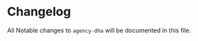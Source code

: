 # Changelog

All Notable changes to `agency-dha` will be documented in this file.


<!--- Updates should follow the [Keep a CHANGELOG](http://keepachangelog.com/) principles. -->

<!---
## NEXT - YYYY-MM-DD

### Added
- Nothing

### Deprecated
- Nothing

### Fixed
- Nothing

### Removed
- Nothing

### Security
- Nothing

-->